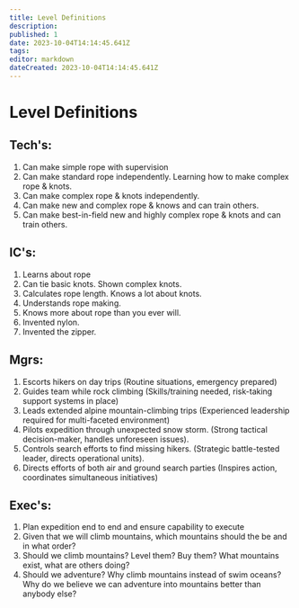 ```yaml
---
title: Level Definitions
description: 
published: 1
date: 2023-10-04T14:14:45.641Z
tags: 
editor: markdown
dateCreated: 2023-10-04T14:14:45.641Z
---
```


# Level Definitions

## Tech's:
1. Can make simple rope with supervision
2. Can make standard rope independently.  Learning how to make complex rope & knots.
3. Can make complex rope & knots independently.
4. Can make new and complex rope & knows and can train others.
5. Can make best-in-field new and highly complex rope & knots and can train others.

## IC's:
1. Learns about rope
2. Can tie basic knots.  Shown complex knots.
3. Calculates rope length.  Knows a lot about knots.
4. Understands rope making.
5. Knows more about rope than you ever will.
6. Invented nylon.
7. Invented the zipper.

## Mgrs: 
1. Escorts hikers on day trips (Routine situations, emergency prepared)
2. Guides team while rock climbing (Skills/training needed, risk-taking support systems in place)
3. Leads extended alpine mountain-climbing trips (Experienced leadership required for multi-faceted environment)
4. Pilots expedition through unexpected snow storm. (Strong tactical decision-maker, handles unforeseen issues).
5. Controls search efforts to find missing hikers. (Strategic battle-tested leader, directs operational units).
6. Directs efforts of both air and ground search parties (Inspires action, coordinates simultaneous initiatives)

## Exec's:
1. Plan expedition end to end and ensure capability to execute
2. Given that we will climb mountains, which mountains should the be and in what order?
3. Should we climb mountains? Level them? Buy them? What mountains exist, what are others doing? 
4. Should we adventure? Why climb mountains instead of swim oceans?  Why do we believe we can adventure into mountains better than anybody else?